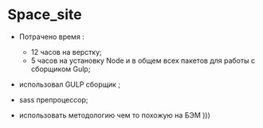 # Space_site

- Потрачено время :
     * 12 часов на верстку;
     * 5 часов на установку Node и в общем всех пакетов для работы с сборщиком Gulp;

- использовал GULP сборщик ;
- sass препроцессор;
- использовать методологию чем то похожую на БЭМ )))

 

